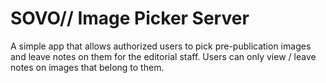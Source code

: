 # SOVO// Image Picker Server

A simple app that allows authorized users to pick pre-publication images and leave notes on them for the editorial staff. Users can only view / leave notes on images that belong to them.
